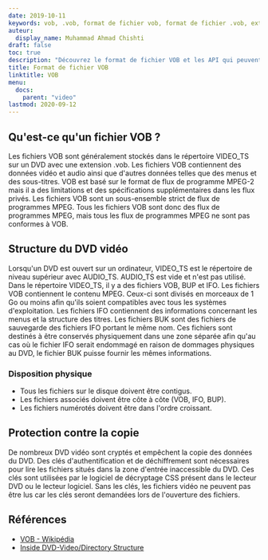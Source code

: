 ```yaml
---
date: 2019-10-11
keywords: vob, .vob, format de fichier vob, format de fichier .vob, extension .vob, extension vob, format vidéo vob, fichiers dvd vob
auteur:
  display_name: Muhammad Ahmad Chishti
draft: false
toc: true
description: "Découvrez le format de fichier VOB et les API qui peuvent créer et ouvrir des fichiers VOB."
title: Format de fichier VOB
linktitle: VOB
menu:
  docs:
    parent: "video"
lastmod: 2020-09-12
---
```


## Qu'est-ce qu'un fichier VOB ? ##

Les fichiers VOB sont généralement stockés dans le répertoire VIDEO_TS sur un DVD avec une extension .vob. Les fichiers VOB contiennent des données vidéo et audio ainsi que d'autres données telles que des menus et des sous-titres. VOB est basé sur le format de flux de programme MPEG-2 mais il a des limitations et des spécifications supplémentaires dans les flux privés. Les fichiers VOB sont un sous-ensemble strict de flux de programmes MPEG. Tous les fichiers VOB sont donc des flux de programmes MPEG, mais tous les flux de programmes MPEG ne sont pas conformes à VOB.

## Structure du DVD vidéo ##

Lorsqu'un DVD est ouvert sur un ordinateur, VIDEO_TS est le répertoire de niveau supérieur avec AUDIO_TS. AUDIO_TS est vide et n'est pas utilisé. Dans le répertoire VIDEO_TS, il y a des fichiers VOB, BUP et IFO. Les fichiers VOB contiennent le contenu MPEG. Ceux-ci sont divisés en morceaux de 1 Go ou moins afin qu'ils soient compatibles avec tous les systèmes d'exploitation. Les fichiers IFO contiennent des informations concernant les menus et la structure des titres. Les fichiers BUK sont des fichiers de sauvegarde des fichiers IFO portant le même nom. Ces fichiers sont destinés à être conservés physiquement dans une zone séparée afin qu'au cas où le fichier IFO serait endommagé en raison de dommages physiques au DVD, le fichier BUK puisse fournir les mêmes informations.

### Disposition physique ###

- Tous les fichiers sur le disque doivent être contigus.
- Les fichiers associés doivent être côte à côte (VOB, IFO, BUP).
- Les fichiers numérotés doivent être dans l'ordre croissant.

## Protection contre la copie ##

De nombreux DVD vidéo sont cryptés et empêchent la copie des données du DVD. Des clés d'authentification et de déchiffrement sont nécessaires pour lire les fichiers situés dans la zone d'entrée inaccessible du DVD. Ces clés sont utilisées par le logiciel de décryptage CSS présent dans le lecteur DVD ou le lecteur logiciel. Sans les clés, les fichiers vidéo ne peuvent pas être lus car les clés seront demandées lors de l'ouverture des fichiers.

## Références ##

- [VOB - Wikipédia](https://en.wikipedia.org/wiki/VOB)
- [Inside DVD-Video/Directory Structure](https://en.wikibooks.org/wiki/Inside_DVD-Video/Directory_Structure)

